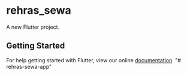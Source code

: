 # rehras_sewa

A new Flutter project.

## Getting Started

For help getting started with Flutter, view our online
[documentation](https://flutter.io/).
"# rehras-sewa-app" 

